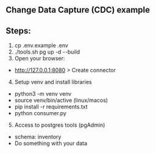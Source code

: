 ## Change Data Capture (CDC) example

## Steps:
1. cp .env.example .env
2. ./tools.sh pg up -d --build
3. Open your browser: 
 - http://127.0.0.1:8080 > Create connector
4. Setup venv and install libraries 
 - python3 -m venv venv
 - source venv/bin/active (linux/macos)
 - pip install -r requirements.txt
 - python consumer.py

5. Access to postgres tools (pgAdmin)
 - schema: inventory
 - Do something with your data
